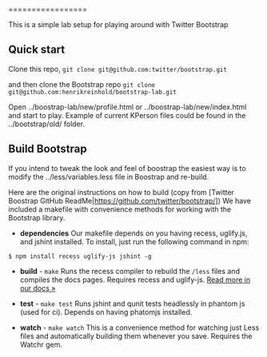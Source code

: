 =================

This is a simple lab setup for playing around with Twitter Bootstrap


Quick start
-----------

Clone this repo, `git clone git@github.com:twitter/bootstrap.git`

and then clone the Bootstrap repo `git clone git@github.com:henrikreinhold/bootstrap-lab.git`

Open ../boostrap-lab/new/profile.html or ../boostrap-lab/new/index.html and start to play.
Example of current KPerson files could be found in the ../bootstrap/old/ folder.

Build Bootstrap
----------

If you intend to tweak the look and feel of boostrap the easiest way is to modify the ../less/variables.less file in Boostrap
and re-build.

Here are the original instructions on how to build
(copy from [Twitter Boostrap GitHub ReadMe|https://github.com/twitter/bootstrap/])
We have included a makefile with convenience methods for working with the Bootstrap library.

+ **dependencies**
Our makefile depends on you having recess, uglify.js, and jshint installed. To install, just run the following command in npm:

```
$ npm install recess uglify-js jshint -g
```

+ **build** - `make`
Runs the recess compiler to rebuild the `/less` files and compiles the docs pages. Requires recess and uglify-js. <a href="http://twitter.github.com/bootstrap/less.html#compiling">Read more in our docs &raquo;</a>

+ **test** - `make test`
Runs jshint and qunit tests headlessly in phantom js (used for ci). Depends on having phatomjs installed.

+ **watch** - `make watch`
This is a convenience method for watching just Less files and automatically building them whenever you save. Requires the Watchr gem.

